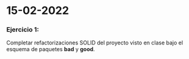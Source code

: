 # 15-02-2022

### Ejercicio 1:
Completar refactorizaciones SOLID del proyecto visto en clase bajo el esquema de paquetes **bad** y **good**.

